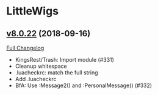 # LittleWigs

## [v8.0.22](https://github.com/BigWigsMods/LittleWigs/tree/v8.0.22) (2018-09-16)
[Full Changelog](https://github.com/BigWigsMods/LittleWigs/compare/v8.0.21...v8.0.22)

- KingsRest/Trash: Import module (#331)  
- Cleanup whitespace  
- .luacheckrc: match the full string  
- Add .luacheckrc  
- BfA: Use :Message2() and :PersonalMessage() (#332)  
